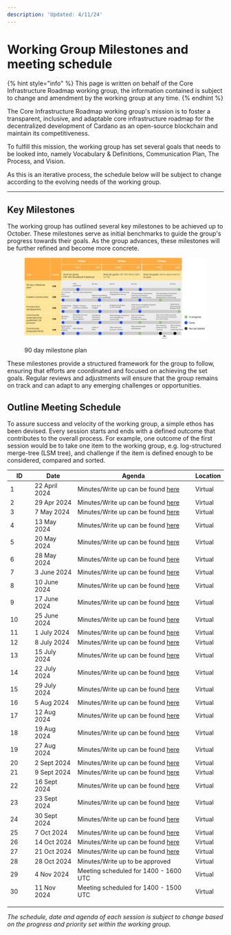 ```yaml
---
description: 'Updated: 4/11/24'
---
```


# Working Group Milestones and meeting schedule

{% hint style="info" %}
This page is written on behalf of the Core Infrastructure Roadmap working group, the information contained is subject to change and amendment by the working group at any time.
{% endhint %}

The Core Infrastructure Roadmap working group's mission is to foster a transparent, inclusive, and adaptable core infrastructure roadmap for the decentralized development of Cardano as an open-source blockchain and maintain its competitiveness.

To fulfill this mission, the working group has set several goals that needs to be looked into, namely Vocabulary & Definitions, Communication Plan, The Process, and Vision.

As this is an iterative process, the schedule below will be subject to change according to the evolving needs of the working group.

***

## Key Milestones

The working group has outlined several key milestones to be achieved up to October. These milestones serve as initial benchmarks to guide the group's progress towards their goals. As the group advances, these milestones will be further refined and become more concrete.

<figure><img src="../../../.gitbook/assets/image (8).png" alt=""><figcaption><p>90 day milestone plan</p></figcaption></figure>

These milestones provide a structured framework for the group to follow, ensuring that efforts are coordinated and focused on achieving the set goals. Regular reviews and adjustments will ensure that the group remains on track and can adapt to any emerging challenges or opportunities.

## Outline Meeting Schedule

To assure success and velocity of the working group, a simple ethos has been devised. Every session starts and ends with a defined outcome that contributes to the overall process. For example, one outcome of the first session would be to take one item to the working group, e.g. log-structured merge-tree (LSM tree), and challenge if the item is defined enough to be considered, compared and sorted.

<table><thead><tr><th width="69">ID</th><th width="137">Date</th><th width="434">Agenda</th><th>Location</th></tr></thead><tbody><tr><td>1</td><td>22 April 2024</td><td>Minutes/Write up can be found <a href="22-4-24-meeting-minutes.md">here</a></td><td>Virtual</td></tr><tr><td>2</td><td>29 Apr 2024</td><td>Minutes/Write up can be found <a href="29-4-24-meeting-minutes.md">here</a></td><td>Virtual</td></tr><tr><td>3</td><td>7 May 2024</td><td>Minutes/Write up can be found <a href="7-5-24-meeting-minutes.md">here</a></td><td>Virtual</td></tr><tr><td>4</td><td>13 May 2024</td><td>Minutes/Write up can be found <a href="13-5-24-meeting-minutes.md">here</a></td><td>Virtual</td></tr><tr><td>5</td><td>20 May 2024</td><td>Minutes/Write up can be found <a href="20-5-24-meeting-minutes.md">here</a></td><td>Virtual</td></tr><tr><td>6</td><td>28 May 2024</td><td>Minutes/Write up can be found <a href="28-5-24-meeting-minutes.md">here</a></td><td>Virtual</td></tr><tr><td>7</td><td>3 June 2024</td><td>Minutes/Write up can be found <a href="28-5-24-meeting-minutes-1.md">here</a></td><td>Virtual</td></tr><tr><td>8</td><td>10 June 2024</td><td>Minutes/Write up can be found <a href="28-5-24-meeting-minutes-1-1.md">here</a></td><td>Virtual</td></tr><tr><td>9</td><td>17 June 2024</td><td>Minutes/Write up can be found <a href="28-5-24-meeting-minutes-1-2.md">here</a></td><td>Virtual</td></tr><tr><td>10</td><td>25 June 2024</td><td>Minutes/Write up can be found <a href="28-5-24-meeting-minutes-1-3.md">here</a></td><td>Virtual</td></tr><tr><td>11</td><td>1 July 2024</td><td>Minutes/Write up can be found <a href="28-5-24-meeting-minutes-1-4.md">here</a></td><td>Virtual</td></tr><tr><td>12</td><td>8 July 2024</td><td>Minutes/Write up can be found <a href="28-5-24-meeting-minutes-1-5.md">here</a></td><td>Virtual</td></tr><tr><td>13</td><td>15 July 2024</td><td>Minutes/Write up can be found <a href="28-5-24-meeting-minutes-1-6.md">here</a></td><td>Virtual</td></tr><tr><td>14</td><td>22 July 2024</td><td>Minutes/Write up can be found <a href="28-5-24-meeting-minutes-1-6-1.md">here</a></td><td>Virtual</td></tr><tr><td>15</td><td>29 July 2024</td><td>Minutes/Write up can be found <a href="28-5-24-meeting-minutes-1-6-2.md">here</a></td><td>Virtual</td></tr><tr><td>16</td><td>5 Aug 2024</td><td>Minutes/Write up can be found <a href="28-5-24-meeting-minutes-1-6-3.md">here</a></td><td>Virtual</td></tr><tr><td>17</td><td>12 Aug 2024</td><td>Minutes/Write up can be found <a href="28-5-24-meeting-minutes-1-6-4.md">here</a></td><td>Virtual</td></tr><tr><td>18</td><td>19 Aug 2024</td><td>Minutes/Write up can be found <a href="28-5-24-meeting-minutes-1-6-5.md">here</a></td><td>Virtual</td></tr><tr><td>19</td><td>27 Aug 2024</td><td>Minutes/Write up can be found <a href="28-5-24-meeting-minutes-1-6-6.md">here</a></td><td>Virtual</td></tr><tr><td>20</td><td>2 Sept 2024</td><td>Minutes/Write up can be found <a href="28-5-24-meeting-minutes-1-6-7.md">here</a></td><td>Virtual</td></tr><tr><td>21</td><td>9 Sept 2024</td><td>Minutes/Write up can be found <a href="28-5-24-meeting-minutes-1-6-8.md">here</a></td><td>Virtual</td></tr><tr><td>22</td><td>16 Sept 2024</td><td>Minutes/Write up can be found <a href="28-5-24-meeting-minutes-1-6-9.md">here</a></td><td>Virtual</td></tr><tr><td>23</td><td>23 Sept 2024</td><td>Minutes/Write up can be found <a href="23-9-24-meeting-minutes.md">here</a></td><td>Virtual</td></tr><tr><td>24</td><td>30 Sept 2024</td><td>Minutes/Write up can be found <a href="30-9-24-meeting-minutes.md">here</a></td><td>Virtual</td></tr><tr><td>25</td><td>7 Oct 2024</td><td>Minutes/Write up can be found <a href="7-10-24-meeting-minutes.md">here</a></td><td>Virtual</td></tr><tr><td>26</td><td>14 Oct 2024</td><td>Minutes/Write up can be found <a href="14-10-24-meeting-minutes.md">here</a></td><td>Virtual</td></tr><tr><td>27</td><td>21 Oct 2024</td><td>Minutes/Write up can be found <a href="21-10-24-meeting-minutes.md">here</a></td><td>Virtual</td></tr><tr><td>28</td><td>28 Oct 2024</td><td>Minutes/Write up to be approved</td><td>Virtual</td></tr><tr><td>29</td><td>4 Nov 2024</td><td>Meeting scheduled for 1400 - 1600 UTC</td><td>Virtual</td></tr><tr><td>30</td><td>11 Nov 2024</td><td>Meeting scheduled for 1400 - 1500 UTC</td><td>Virtual</td></tr><tr><td></td><td></td><td></td><td></td></tr><tr><td></td><td></td><td></td><td></td></tr><tr><td></td><td></td><td></td><td></td></tr></tbody></table>

_The schedule, date and agenda of each session is subject to change based on the progress and priority set within the working group._
